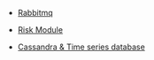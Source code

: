 
- [Rabbitmq](https://github.com/yellow013/shares/blob/master/0_rabbitmq.md)

- [Risk Module](https://github.com/yellow013/shares/blob/master/RiskModule.md)

- [Cassandra & Time series database](https://github.com/yellow013/learn-note/blob/master/Cassandra%26Time_series_database.md)

